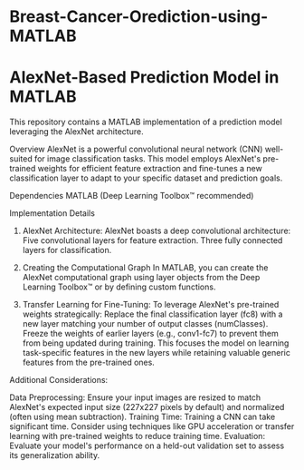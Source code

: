 # Breast-Cancer-Orediction-using-MATLAB

# AlexNet-Based Prediction Model in MATLAB

This repository contains a MATLAB implementation of a prediction model leveraging the AlexNet architecture.

Overview
AlexNet is a powerful convolutional neural network (CNN) well-suited for image classification tasks. This model employs AlexNet's pre-trained weights for efficient feature extraction and fine-tunes a new classification layer to adapt to your specific dataset and prediction goals.

Dependencies
MATLAB (Deep Learning Toolbox™ recommended)

Implementation Details
1. AlexNet Architecture:
AlexNet boasts a deep convolutional architecture:
Five convolutional layers for feature extraction.
Three fully connected layers for classification.

2. Creating the Computational Graph
In MATLAB, you can create the AlexNet computational graph using layer objects from the Deep Learning Toolbox™ or by defining custom functions. 

3. Transfer Learning for Fine-Tuning:
To leverage AlexNet's pre-trained weights strategically:
Replace the final classification layer (fc8) with a new layer matching your number of output classes (numClasses).
Freeze the weights of earlier layers (e.g., conv1-fc7) to prevent them from being updated during training. This focuses the model on learning task-specific features in the new layers while retaining valuable generic features from the pre-trained ones.

Additional Considerations:

Data Preprocessing: Ensure your input images are resized to match AlexNet's expected input size (227x227 pixels by default) and normalized (often using mean subtraction).
Training Time: Training a CNN can take significant time. Consider using techniques like GPU acceleration or transfer learning with pre-trained weights to reduce training time.
Evaluation: Evaluate your model's performance on a held-out validation set to assess its generalization ability.
